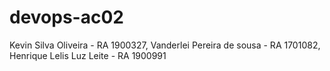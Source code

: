 # devops-ac02
Kevin Silva Oliveira - RA 1900327,
Vanderlei Pereira de sousa - RA 1701082,
Henrique Lelis Luz Leite - RA 1900991
